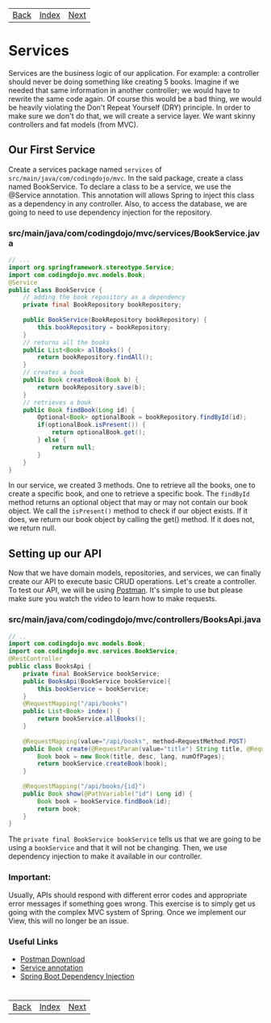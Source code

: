 <table width="100%">
    <tr>
        <td><a href="./005_Respositories.md">Back</a></td>
        <td><a href="../../Index.md">Index</a></td>
        <td><a href="./007_Update_Delete.md">Next</a></td>
    </tr>
</table>

#

#   Services
Services are the business logic of our application. For example: a controller should never be doing something like creating 5 books. Imagine if we needed that same information in another controller; we would have to rewrite the same code again. Of course this would be a bad thing, we would be heavily violating the Don't Repeat Yourself (DRY) principle. In order to make sure we don't do that, we will create a service layer. We want skinny controllers and fat models (from MVC).

## __Our First Service__

Create a services package named `services` of `src/main/java/com/codingdojo/mvc`. In the said package, create a class named BookService. To declare a class to be a service, we use the @Service annotation. This annotation will allows Spring to inject this class as a dependency in any controller. Also, to access the database, we are going to need to use dependency injection for the repository.

### __src/main/java/com/codingdojo/mvc/services/BookService.java__
```java
// ...
import org.springframework.stereotype.Service;
import com.codingdojo.mvc.models.Book;
@Service
public class BookService {
    // adding the book repository as a dependency
    private final BookRepository bookRepository;
    
    public BookService(BookRepository bookRepository) {
        this.bookRepository = bookRepository;
    }
    // returns all the books
    public List<Book> allBooks() {
        return bookRepository.findAll();
    }
    // creates a book
    public Book createBook(Book b) {
        return bookRepository.save(b);
    }
    // retrieves a book
    public Book findBook(Long id) {
        Optional<Book> optionalBook = bookRepository.findById(id);
        if(optionalBook.isPresent()) {
            return optionalBook.get();
        } else {
            return null;
        }
    }
}
```
In our service, we created 3 methods. One to retrieve all the books, one to create a specific book, and one to retrieve a specific book. The `findById` method returns an optional object that may or may not contain our book object. We call the `isPresent()` method to check if our object exists. If it does, we return our book object by calling the get() method. If it does not, we return null.

##  __Setting up our API__

Now that we have domain models, repositories, and services, we can finally create our API to execute basic CRUD operations. Let's create a controller. To test our API, we will be using [Postman](https://www.getpostman.com/apps). It's simple to use but please make sure you watch the video to learn how to make requests.

### __src/main/java/com/codingdojo/mvc/controllers/BooksApi.java__
```java
// ..
import com.codingdojo.mvc.models.Book;
import com.codingdojo.mvc.services.BookService;
@RestController
public class BooksApi {
    private final BookService bookService;
    public BooksApi(BookService bookService){
        this.bookService = bookService;
    }
    @RequestMapping("/api/books")
    public List<Book> index() {
        return bookService.allBooks();
    }
    
    @RequestMapping(value="/api/books", method=RequestMethod.POST)
    public Book create(@RequestParam(value="title") String title, @RequestParam(value="description") String desc, @RequestParam(value="language") String lang, @RequestParam(value="pages") Integer numOfPages) {
        Book book = new Book(title, desc, lang, numOfPages);
        return bookService.createBook(book);
    }
    
    @RequestMapping("/api/books/{id}")
    public Book show(@PathVariable("id") Long id) {
        Book book = bookService.findBook(id);
        return book;
    }
}
```
The `private final BookService bookService` tells us that we are going to be using a `bookService` and that it will not be changing. Then, we use dependency injection to make it available in our controller. 

### __Important:__
Usually, APIs should respond with different error codes and appropriate error messages if something goes wrong. This exercise is to simply get us going with the complex MVC system of Spring. Once we implement our View, this will no longer be an issue.
### __Useful Links__
*   [Postman Download](https://www.getpostman.com/apps)
*   [Service annotation](http://docs.spring.io/spring/docs/current/javadoc-api/org/springframework/stereotype/Service.html)
*   [Spring Boot Dependency Injection](https://docs.spring.io/spring-boot/docs/current/reference/html/using-boot-spring-beans-and-dependency-injection.html)

#

[]()
<table width="100%">
    <tr>
        <td><a href="./005_Respositories.md">Back</a></td>
        <td><a href="../../Index.md">Index</a></td>
        <td><a href="./007_Update_Delete.md">Next</a></td>
    </tr>
</table>